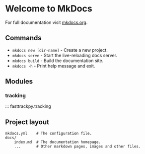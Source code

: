 # Welcome to MkDocs

For full documentation visit [mkdocs.org](https://www.mkdocs.org).

## Commands

* `mkdocs new [dir-name]` - Create a new project.
* `mkdocs serve` - Start the live-reloading docs server.
* `mkdocs build` - Build the documentation site.
* `mkdocs -h` - Print help message and exit.


## Modules

### tracking

::: fasttrackpy.tracking

## Project layout

    mkdocs.yml    # The configuration file.
    docs/
        index.md  # The documentation homepage.
        ...       # Other markdown pages, images and other files.
